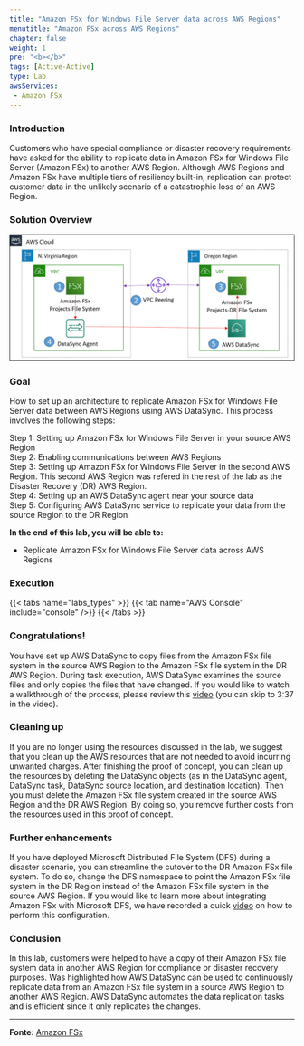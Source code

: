 ```yaml
---
title: "Amazon FSx for Windows File Server data across AWS Regions"
menutitle: "Amazon FSx across AWS Regions"
chapter: false
weight: 1
pre: "<b></b>"
tags: [Active-Active]
type: Lab
awsServices:
 - Amazon FSx
---
```



### Introduction
Customers who have special compliance or disaster recovery requirements have asked for the ability to replicate data in Amazon FSx for Windows File Server (Amazon FSx) to another AWS Region. Although AWS Regions and Amazon FSx have multiple tiers of resiliency built-in, replication can protect customer data in the unlikely scenario of a catastrophic loss of an AWS Region.


### Solution Overview


![any](images/architecture.png)

### Goal

How to set up an architecture to replicate Amazon FSx for Windows File Server data between AWS Regions using AWS DataSync. This process involves the following steps:

Step 1: Setting up Amazon FSx for Windows File Server in your source AWS Region<br>
Step 2: Enabling communications between AWS Regions<br>
Step 3: Setting up Amazon FSx for Windows File Server in the second AWS Region. This second AWS Region was refered in the rest of the lab as the Disaster Recovery (DR) AWS Region.<br>
Step 4: Setting up an AWS DataSync agent near your source data<br>
Step 5: Configuring AWS DataSync service to replicate your data from the source Region to the DR Region<br>






**In the end of this lab, you will be able to:**
- Replicate Amazon FSx for Windows File Server data across AWS Regions




### Execution
{{< tabs name="labs_types" >}} 
{{< tab name="AWS Console" include="console" />}} 
{{< /tabs >}}

### Congratulations!

You have set up AWS DataSync to copy files from the Amazon FSx file system in the source AWS Region to the Amazon FSx file system in the DR AWS Region. During task execution, AWS DataSync examines the source files and only copies the files that have changed. If you would like to watch a walkthrough of the process, please review this [video](https://www.youtube.com/watch?v=YO-i6GIGD1E&feature=youtu.be) (you can skip to 3:37 in the video).

### Cleaning up

If you are no longer using the resources discussed in the lab, we suggest that you clean up the AWS resources that are not needed to avoid incurring unwanted charges. After finishing the proof of concept, you can clean up the resources by deleting the DataSync objects (as in the DataSync agent, DataSync task, DataSync source location, and destination location). Then you must delete the Amazon FSx file system created in the source AWS Region and the DR AWS Region. By doing so, you remove further costs from the resources used in this proof of concept.

### Further enhancements

If you have deployed Microsoft Distributed File System (DFS) during a disaster scenario, you can streamline the cutover to the DR Amazon FSx file system. To do so, change the DFS namespace to point the Amazon FSx file system in the DR Region instead of the Amazon FSx file system in the source AWS Region. If you would like to learn more about integrating Amazon FSx with Microsoft DFS, we have recorded a quick [video](https://www.youtube.com/watch?v=s482kj_xMeE&feature=youtu.be) on how to perform this configuration.

### Conclusion

In this lab, customers were helped to have a copy of their Amazon FSx file system data in another AWS Region for compliance or disaster recovery purposes. Was highlighted how AWS DataSync can be used to continuously replicate data from an Amazon FSx file system in a source AWS Region to another AWS Region. AWS DataSync automates the data replication tasks and is efficient since it only replicates the changes.


----- 

**Fonte:** [Amazon FSx](https://aws.amazon.com/blogs/storage/how-to-replicate-amazon-fsx-file-server-data-across-aws-regions/)




